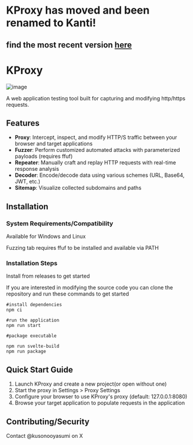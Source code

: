 # KProxy has moved and been renamed to Kanti!
## find the most recent version [here](https://github.com/1342tools/kanti)

# KProxy
![image](https://github.com/user-attachments/assets/022d9a59-1636-48ef-bc3e-a7596a8ddde8)

A web application testing tool built for capturing and modifying http/https requests.

## Features

- **Proxy**: Intercept, inspect, and modify HTTP/S traffic between your browser and target applications
- **Fuzzer**: Perform customized automated attacks with parameterized payloads (requires ffuf)
- **Repeater**: Manually craft and replay HTTP requests with real-time response analysis
- **Decoder**: Encode/decode data using various schemes (URL, Base64, JWT, etc.)
- **Sitemap**: Visualize collected subdomains and paths

## Installation

### System Requirements/Compatibility

Available for Windows and Linux

Fuzzing tab requires ffuf to be installed and available via PATH

### Installation Steps

Install from releases to get started

If you are interested in modifying the source code you can clone the repository and run these commands to get started

```
#install dependencies
npm ci

#run the application
npm run start

#package executable

npm run svelte-build
npm run package
```

## Quick Start Guide

1. Launch KProxy and create a new project(or open without one)
2. Start the proxy in Settings > Proxy Settings
3. Configure your browser to use KProxy's proxy (default: 127.0.0.1:8080)
4. Browse your target application to populate requests in the application

## Contributing/Security

Contact @kusonooyasumi on X

